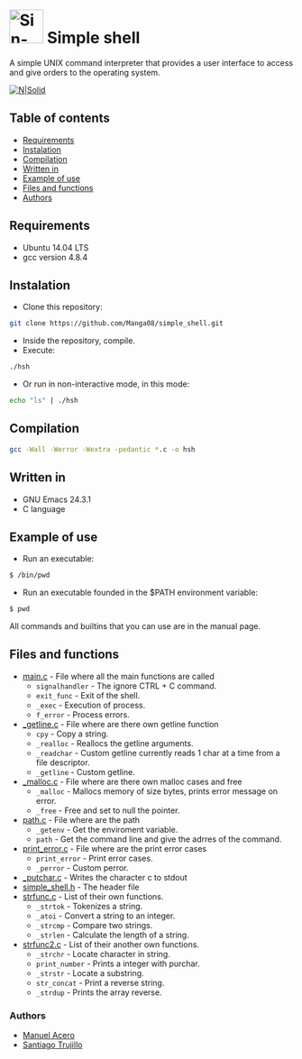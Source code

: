 # <a href="https://github.com/Manga08/simple-shul"><img src="https://upload.wikimedia.org/wikipedia/commons/thumb/4/4b/Bash_Logo_Colored.svg/1200px-Bash_Logo_Colored.svg.png" alt="Sin-ti-tulo-1" width="60" height="60" border="0"></a> Simple shell

A simple UNIX command interpreter that provides a user interface to access and give orders to the operating system.

[![N|Solid](https://lh3.googleusercontent.com/proxy/2HXz0jssqnR8UlxW-L4WhobBnk6O5QIBTWoUo0sv31Fbfb1pQBGFdzjZeH4UC2OCy-109f4onDje0o4eKvmSPPUYL2RQ8CSkAkJEMXcbutDOWFb-FZOdlbJZwckfRr0Eqrh2hEhSZwgnCPvzAkSoJRAj50s)](https://github.com/Manga08/simple-shull)

## Table of contents
* [Requirements](#requirements)
* [Instalation](#instalation)
* [Compilation](#compilation)
* [Written in](#written-in)
* [Example of use](#example-of-use)
* [Files and functions](#files-and-functions)
* [Authors](#authors)
## Requirements
* Ubuntu 14.04 LTS
* gcc version 4.8.4
## Instalation
*  Clone this repository:
```sh
git clone https://github.com/Manga08/simple_shell.git
```
* Inside the repository, compile.
* Execute:
```sh
./hsh
```
* Or run in non-interactive mode, in this mode:
```sh
echo "ls" | ./hsh
```
## Compilation
```sh
gcc -Wall -Werror -Wextra -pedantic *.c -o hsh
```
## Written in
* GNU Emacs 24.3.1
* C language
## Example of use
* Run an executable:
```sh
$ /bin/pwd
```
* Run an executable founded in the $PATH environment variable:
```sh
$ pwd
```
All commands and builtins that you can use are in the manual page.
## Files and functions
* [main.c](main.c) - File where all the main functions are called
  * `signalhandler` - The ignore CTRL + C command.
  * `exit_func` - Exit of the shell.
  * `_exec` - Execution of process.
  * `f_error` - Process errors.
* [_getline.c](_getline.c) - File where are there own getline function
  * `cpy` - Copy a string.
  * `_realloc` - Reallocs the getline arguments.
  * `_readchar` - Custom getline currently reads 1 char at a time from a file descriptor.
  * `_getline` - Custom getline.
* [_malloc.c](_malloc.c) - File where are there own malloc cases and free
  * `_malloc` - Mallocs memory of size bytes, prints error message on error.
  * `_free` - Free and set to null the pointer.
* [path.c](path.c) - File where are the path
  * `_getenv` - Get the enviroment variable.
  * `path` - Get the command line and give the adrres  of the command.
* [print_error.c](print_error.c) - File where are the print error cases
  * `print_error` - Print error cases.
  * `_perror` - Custom perror.
* [_putchar.c](_putchar.c) - Writes the character c to stdout
* [simple_shell.h](simple_shell.h) - The header file
* [strfunc.c](strfunc.c) - List of their own functions.
  * `_strtok` - Tokenizes a string.
  * `_atoi` - Convert a string to an integer.
  * `_strcmp` - Compare two strings.
  * `_strlen` - Calculate the length of a string.
* [strfunc2.c](strfunc2.c) - List of their another own functions.
  * `_strchr` - Locate character in string.
  * `print_number` - Prints a integer with purchar.
  * `_strstr` - Locate a substring.
  * `str_concat` - Print a reverse string.
  * `_strdup` - Prints the array reverse.
### Authors
 - [Manuel Acero](https://github.com/Manga08)
 - [Santiago Trujillo](https://github.com/thiago1623)
 
